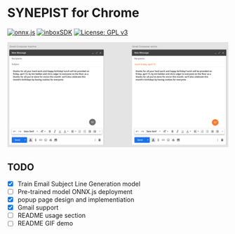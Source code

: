 # SYNEPIST for Chrome
[![onnx.js](https://img.shields.io/badge/build%20with-onnx.js-orange.svg)](https://github.com/microsoft/onnxjs/)
[![inboxSDK](https://img.shields.io/badge/build%20with-inboxSDK-orange.svg)](https://www.inboxsdk.com/)
[![License: GPL v3](https://img.shields.io/badge/License-GPLv3-blue.svg)](https://www.gnu.org/licenses/gpl-3.0)

![alt text](images/design.png)

## TODO
- [x] Train Email Subject Line Generation model
- [ ] Pre-trained model ONNX.js deployment
- [x] popup page design and implementiation
- [x] Gmail support
- [ ] README usage section
- [ ] README GIF demo 
